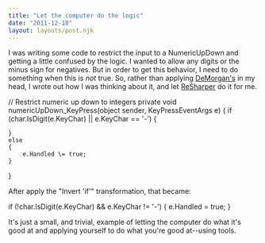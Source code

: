 ```yaml
---
title: "Let the computer do the logic"
date: "2011-12-18"
layout: layouts/post.njk
---
```


I was writing some code to restrict the input to a NumericUpDown and getting a
little confused by the logic. I wanted to allow any digits or the minus sign for
negatives. But in order to get this behavior, I need to do something when this
is _not_ true. So, rather than applying
[DeMorgan's](http://en.wikipedia.org/wiki/De_Morgan's_laws) in my head, I wrote
out how I was thinking about it, and let
[ReSharper](http://www.jetbrains.com/resharper/) do it for me.

// Restrict numeric up down to integers private void
numericUpDown_KeyPress(object sender, KeyPressEventArgs e) { if
(char.IsDigit(e.KeyChar) || e.KeyChar \== '-') {

    }
    else
    {
        e.Handled \= true;
    }

}

After apply the "Invert 'if'" transformation, that became:

if (!char.IsDigit(e.KeyChar) && e.KeyChar != '-') { e.Handled \= true; }

It's just a small, and trivial, example of letting the computer do what it's
good at and applying yourself to do what you're good at--using tools.

